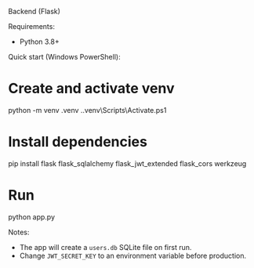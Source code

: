 Backend (Flask)

Requirements:
- Python 3.8+

Quick start (Windows PowerShell):

# Create and activate venv
python -m venv .venv
.\.venv\Scripts\Activate.ps1

# Install dependencies
pip install flask flask_sqlalchemy flask_jwt_extended flask_cors werkzeug

# Run
python app.py

Notes:
- The app will create a `users.db` SQLite file on first run.
- Change `JWT_SECRET_KEY` to an environment variable before production.
